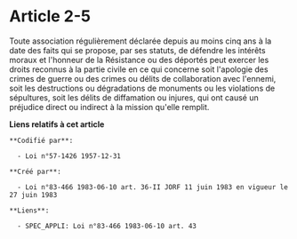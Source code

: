 # Article 2-5

Toute association régulièrement déclarée depuis au moins cinq ans à la date des faits qui se propose, par ses statuts, de
défendre les intérêts moraux et l'honneur de la Résistance ou des déportés peut exercer les droits reconnus à la partie
civile en ce qui concerne soit l'apologie des crimes de guerre ou des crimes ou délits de collaboration avec l'ennemi, soit
les destructions ou dégradations de monuments ou les violations de sépultures, soit les délits de diffamation ou injures, qui
ont causé un préjudice direct ou indirect à la mission qu'elle remplit.

**Liens relatifs à cet article**

	**Codifié par**:

	  - Loi n°57-1426 1957-12-31

	**Créé par**:

	  - Loi n°83-466 1983-06-10 art. 36-II JORF 11 juin 1983 en vigueur le 27 juin 1983

	**Liens**:

	  - SPEC_APPLI: Loi n°83-466 1983-06-10 art. 43
